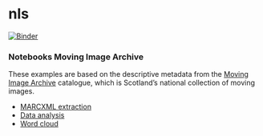 # nls

[![Binder](https://mybinder.org/badge_logo.svg)](https://mybinder.org/v2/gh/hibernator11/nls/HEAD)


### Notebooks Moving Image Archive

These examples are based on the descriptive metadata from the [Moving Image Archive](https://data.nls.uk/data/metadata-collections/moving-image-archive/) catalogue, which is Scotland’s national collection of moving images.

- [MARCXML extraction](https://nbviewer.org/github/hibernator11/nls/blob/master/MovingImageArchive-DataExtraction.ipynb)
- [Data analysis](https://nbviewer.org/github/hibernator11/nls/blob/master/MovingImageArchive-Analysis.ipynb) 
- [Word cloud](https://nbviewer.org/github/hibernator11/nls/blob/master/MovingImageArchive-WordcloudSummary.ipynb)

